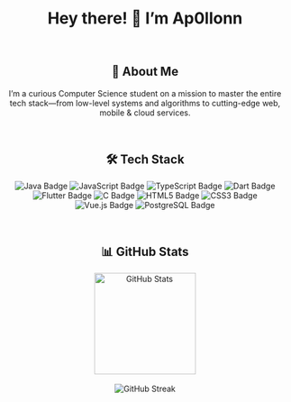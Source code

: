 <h1 align="center">Hey there! 👋 I’m Ap0llonn</h1>

<br>

<h2 align="center">📝 About Me</h2>
<p align="center">
  I’m a curious Computer Science student on a mission to master the entire tech stack—from low-level systems and algorithms to cutting-edge web, mobile & cloud services.  
</p>

<br>

<h2 align="center">🛠️ Tech Stack</h2>
<p align="center">
  <img src="https://img.shields.io/badge/-Java-red?style=for-the-badge&logo=java&logoColor=white" alt="Java Badge"/>
  <img src="https://img.shields.io/badge/JavaScript-F7DF1E?style=for-the-badge&logo=javascript&logoColor=black" alt="JavaScript Badge" />
  <img src="https://img.shields.io/badge/TypeScript-007ACC?style=for-the-badge&logo=typescript&logoColor=white" alt="TypeScript Badge" />
  <img src="https://img.shields.io/badge/Dart-0175C2?style=for-the-badge&logo=dart&logoColor=white" alt="Dart Badge" />
  <img src="https://img.shields.io/badge/Flutter-02569B?style=for-the-badge&logo=flutter&logoColor=white" alt="Flutter Badge" />
  <img src="https://img.shields.io/badge/C-00599C?style=for-the-badge&logo=c&logoColor=white" alt="C Badge" />
  <img src="https://img.shields.io/badge/HTML5-E34F26?style=for-the-badge&logo=html5&logoColor=white" alt="HTML5 Badge" />
  <img src="https://img.shields.io/badge/CSS3-1572B6?style=for-the-badge&logo=css3&logoColor=white" alt="CSS3 Badge" />
  <img src="https://img.shields.io/badge/-Vue.js-4FC08D?style=for-the-badge&logo=vuedotjs&logoColor=white" alt="Vue.js Badge"/>
  <img src="https://img.shields.io/badge/-PostgreSQL-%23336791?style=for-the-badge&logo=postgresql&logoColor=white" alt="PostgreSQL Badge"/>
</p>

<br>

<h2 align="center">📊 GitHub Stats</h2>
<div align="center">
  <img height="180em" src="https://github-readme-stats.vercel.app/api?username=Ap0llonn&show_icons=true&theme=tokyonight&include_all_commits=true&count_private=true" alt="GitHub Stats"/>
</div>
<br>
<div align="center">
  <img src="https://github-readme-streak-stats.herokuapp.com/?user=Ap0llonn&theme=tokyonight" alt="GitHub Streak" />
</div>
